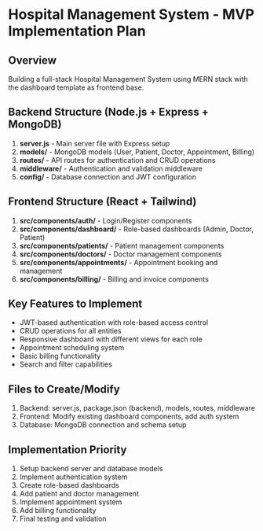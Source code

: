 # Hospital Management System - MVP Implementation Plan

## Overview
Building a full-stack Hospital Management System using MERN stack with the dashboard template as frontend base.

## Backend Structure (Node.js + Express + MongoDB)
1. **server.js** - Main server file with Express setup
2. **models/** - MongoDB models (User, Patient, Doctor, Appointment, Billing)
3. **routes/** - API routes for authentication and CRUD operations
4. **middleware/** - Authentication and validation middleware
5. **config/** - Database connection and JWT configuration

## Frontend Structure (React + Tailwind)
1. **src/components/auth/** - Login/Register components
2. **src/components/dashboard/** - Role-based dashboards (Admin, Doctor, Patient)
3. **src/components/patients/** - Patient management components
4. **src/components/doctors/** - Doctor management components
5. **src/components/appointments/** - Appointment booking and management
6. **src/components/billing/** - Billing and invoice components

## Key Features to Implement
- JWT-based authentication with role-based access control
- CRUD operations for all entities
- Responsive dashboard with different views for each role
- Appointment scheduling system
- Basic billing functionality
- Search and filter capabilities

## Files to Create/Modify
1. Backend: server.js, package.json (backend), models, routes, middleware
2. Frontend: Modify existing dashboard components, add auth system
3. Database: MongoDB connection and schema setup

## Implementation Priority
1. Setup backend server and database models
2. Implement authentication system
3. Create role-based dashboards
4. Add patient and doctor management
5. Implement appointment system
6. Add billing functionality
7. Final testing and validation